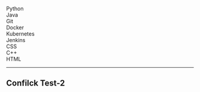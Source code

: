 Python<br>
Java<br>
Git<br>
Docker<br>
Kubernetes<br>
Jenkins<br>
CSS<br>
C++<br>
HTML


---
## Confilck Test-2